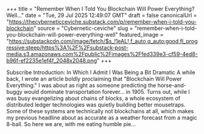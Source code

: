 +++
title = "Remember When I Told You Blockchain Will Power Everything? Well..."
date = "Tue, 29 Jul 2025 12:49:07 GMT"
draft = false
canonicalUrl = "https://thecyberneticceviche.substack.com/p/remember-when-i-told-you-blockchain"
source = "Cybernetic-ceviche"
slug = "remember-when-i-told-you-blockchain-will-power-everything-well"
featured_image = "https://substackcdn.com/image/fetch/$s_!1eAL!,f_auto,q_auto:good,fl_progressive:steep/https%3A%2F%2Fsubstack-post-media.s3.amazonaws.com%2Fpublic%2Fimages%2Ffed339e3-cf59-4ed8-b96f-ef2235e1ef4f_2048x2048.png"
+++

Subscribe Introduction: In Which I Admit I Was Being a Bit Dramatic A while back, I wrote an article boldly proclaiming that "Blockchain Will Power Everything." I was about as right as someone predicting the horse-and-buggy would dominate transportation forever... in 1905. Turns out, while I was busy evangelizing about chains of blocks, a whole ecosystem of distributed ledger technologies was quietly building better mousetraps. Some of these systems are technically not blockchains at all, which makes my previous headline about as accurate as a weather forecast from a magic 8-ball. So here we are, with me eating humble pie...
